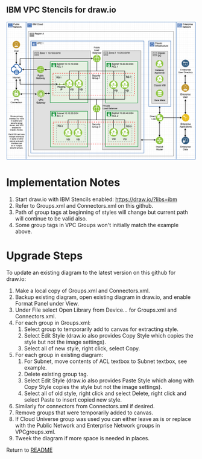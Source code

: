 ## IBM VPC Stencils for draw.io

![VPCExperience](/images/ibm_vpc_architecture_drawio.png)

# Implementation Notes

1. Start draw.io with IBM Stencils enabled:  https://draw.io/?libs=ibm
2. Refer to Groups.xml and Connectors.xml on this github. 
3. Path of group tags at beginning of styles will change but current path will continue to be valid also.
4. Some group tags in VPC Groups won't initially match the example above.

# Upgrade Steps

To update an existing diagram to the latest version on this github for draw.io:
1. Make a local copy of Groups.xml and Connectors.xml. 
2. Backup existing diagram, open existing diagram in draw.io, and enable Format Panel under View.
3. Under File select Open Library from Device... for Groups.xml and Connectors.xml.
4. For each group in Groups.xml: 
    1. Select group to temporarily add to canvas for extracting style.
    2. Select Edit Style (draw.io also provides Copy Style which copies the style but not the image settings).
    3. Select all of new style, right click, select Copy.
5. For each group in existing diagram: 
    1. For Subnet, move contents of ACL textbox to Subnet textbox, see example.
    2. Delete existing group tag.
    3. Select Edit Style (draw.io also provides Paste Style which along with Copy Style copies the style but not the image settings).
    4. Select all of old style, right click and select Delete, right click and select Paste to insert copied new style.
6. Similarly for connectors from Connectors.xml if desired.
7. Remove groups that were temporarily added to canvas.
8. If Cloud Universe group was used you can either leave as is or replace with the Public Network and Enterprise Network groups in VPCgroups.xml.
9. Tweek the diagram if more space is needed in places.

Return to [README](/README.md)
